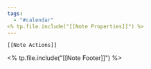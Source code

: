 ```yaml
---
tags:
  - "#calendar"
<% tp.file.include("[[Note Properties]]") %>
---
```

```meta-bind-embed
[[Note Actions]]
```





<% tp.file.include("[[Note Footer]]") %>